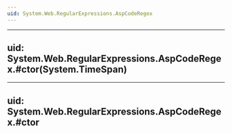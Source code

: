 ```yaml
---
uid: System.Web.RegularExpressions.AspCodeRegex
---
```


---
uid: System.Web.RegularExpressions.AspCodeRegex.#ctor(System.TimeSpan)
---

---
uid: System.Web.RegularExpressions.AspCodeRegex.#ctor
---
